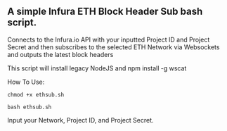 ## A simple Infura ETH Block Header Sub bash script. 

Connects to the Infura.io API with your inputted Project ID and Project Secret and then subscribes to the selected ETH Network via Websockets and outputs the latest block headers

This script will install legacy NodeJS and npm install -g wscat

How To Use:

` chmod +x ethsub.sh `

` bash ethsub.sh `

Input your Network, Project ID, and Project Secret.
